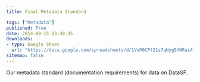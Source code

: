 ```yaml
---
title: Final Metadata Standard

tags: ["Metadata"]
published: True
date: 2014-09-15 23:49:25
downloads:
- type: Google Sheet
  url: "https://docs.google.com/spreadsheets/d/1VoM6CPf21s7qNyg5fWRai4lSckn9e9PG18eiHniJ8W8/edit?usp=sharing"
sitemap: false
---
```

Our metadata standard (documentation requirements) for data on DataSF.
